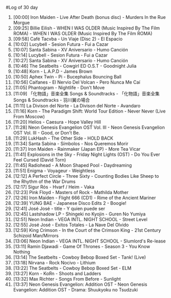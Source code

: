 #Log of 30 day

1. [00:00] Iron Maiden - Live After Death (bonus disc) - Murders In the Rue Morgue
1. [09:25] Billie Eilish - WHEN I WAS OLDER (Music Inspired By The Film ROMA) - WHEN I WAS OLDER (Music Inspired By The Film ROMA)
1. [09:58] Café Tacvba - Un Viaje (Disc 2) - El Espacio
1. [10:02] Lucybell - Sesion Futura - Fui a Cazar
1. [10:07] Santa Sabina - XV Aniversario - Humo Canción
1. [10:14] Lucybell - Sesion Futura - Fui a Cazar
1. [10:27] Santa Sabina - XV Aniversario - Humo Canción
1. [10:46] The Seatbelts - Cowgirl ED O.S.T - Goodnight Julia
1. [10:48] Korn - L.A.P.D - James Brown
1. [10:50] Aphex Twin - Pi - Bucephalus Bouncing Ball
1. [10:56] Caifanes - El Nervio Del Volcan - Pero Nunca Me Caí
1. [11:05] Phantogram - Nightlife - Don't Move
1. [11:09] 「化物語」音楽全集 Songs & Soundtracks - 「化物語」音楽全集 Songs & Soundtracks - 羽川翼の場合
1. [11:11] La Divison del Norte - La Divison del Norte - Avandaro
1. [11:16] Korn - The Paradigm Shift: World Tour Edition - Never Never (Live From Moscow)
1. [11:20] Helios - Caesura - Hope Valley Hill
1. [11:28] Neon Genesis Evangelion OST Vol. III - Neon Genesis Evangelion OST Vol. III - Good, or Don't Be.
1. [11:29] LukHash - The Other Side - HOLD BACK
1. [11:34] Santa Sabina - Símbolos - Nos Queremos Morir
1. [11:37] Iron Maiden - Rainmaker (Japan EP) - More Tea Vicar
1. [11:41] Explosions in the Sky - Friday Night Lights (OST) - Do You Ever Feel Cursed  (David Torn)
1. [11:45] Radiohead - A Moon Shaped Pool - Daydreaming
1. [11:51] Enigma - Voyageur - Weightless
1. [12:12] A Perfect Circle - Three Sixty - Counting Bodies Like Sheep to the Rhythm of the War Drums
1. [12:17] Sigur Rós - Hvarf / Heim - Vaka
1. [12:23] Pink Floyd - Masters of Rock - Mathilda Mother
1. [12:26] Iron Maiden - Flight 666 (CD1) - Rime of the Ancient Mariner
1. [12:39] YUNG BAE - Japanese Disco Edits 2 - Boogie!
1. [12:41] José José - title - Y quien puede ser
1. [12:45] Lastshadow LP - Shingeki no Kyojin - Guren No Yumiya
1. [12:51] Neon Indian - VEGA INTL. NIGHT SCHOOL - Street Level
1. [12:55] José José - Exitos Totales - La Nave Del Olvido
1. [12:59] King Crimson - In the Court of the Crimson King - 21st Century Schizoid Man/Mirrors
1. [13:06] Neon Indian - VEGA INTL. NIGHT SCHOOL - Slumlord's Re-lease
1. [13:11] Ramin Djawadi - Game Of Thrones - Season 3 - You Know Nothing
1. [13:14] The Seatbelts - Cowboy Bebop Boxed Set - Tank! (Live)
1. [13:18] Nirvana - Rock Nocivo - Lithium
1. [13:22] The Seatbelts - Cowboy Bebop Boxed Set - ELM
1. [13:27] Korn - KoЯn - Shoots and Ladders
1. [13:32] Max Richter - Songs From Before - Sunlight
1. [13:37] Neon Genesis Evangelion: Addition OST - Neon Genesis Evangelion: Addition OST - Drama: Shuukyoku no Tsudzuki
